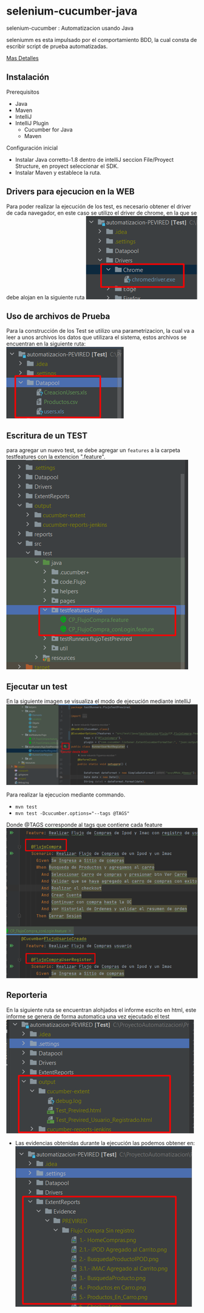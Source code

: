 selenium-cucumber-java
=================

selenium-cucumber : Automatizacion usando Java

seleniumm es esta impulsado por el comportamiento BDD, la cual consta de escribir script de prueba automatizadas.

[Mas Detalles](https://cucumber.io/)

Instalación
-----------

Prerequisitos
* Java
* Maven
* IntelliJ
* IntelliJ Plugin
  * Cucumber for Java
  * Maven

Configuración inicial

* Instalar Java corretto-1.8 dentro de intelliJ seccion File/Proyect Structure, en proyect seleccionar el SDK.
* Instalar Maven y establece la ruta.

Drivers para ejecucion en la WEB
-
Para poder realizar la ejecución de los test, es necesario obtener el driver de cada navegador, en este caso se utilizo el driver de chrome, en la que se debe alojan en la siguiente ruta
![img_1.png](ImagenesMD/Driver.png)

Uso de archivos de Prueba
-
Para la construcción de los Test se utilizo una parametrizacion, la cual va a leer a unos archivos los datos que utilizara el sistema, estos archivos se encuentran en la siguiente ruta:
![img_1.png](ImagenesMD/DataPool.png)


Escritura de un TEST
--------------

para agregar un nuevo test, se debe agregar un `features` a la carpeta testfeatures con la extencion ".feature".
![img_2.png](ImagenesMD/img_2.png)


Ejecutar un test
--------------
En la siguiente imagen se visualiza el modo de ejecución mediante intelliJ
![img.png](ImagenesMD/img.png)

Para realizar la ejecucion mediante commando.
* `mvn test`
* `mvn test -Dcucumber.options="--tags @TAGS"`

Donde @TAGS corresponde al tags que contiene cada feature
![img_1.png](ImagenesMD/img_1.png)

Reporteria
-
En la siguiente ruta se encuentran alohjados el informe escrito en html, este informe se genera de forma automatica una vez ejecutado el test
![img_3.png](ImagenesMD/img_3.png)

* Las evidencias obtenidas durante la ejecución las podemos obtener en:
![img_4.png](ImagenesMD/img_4.png)